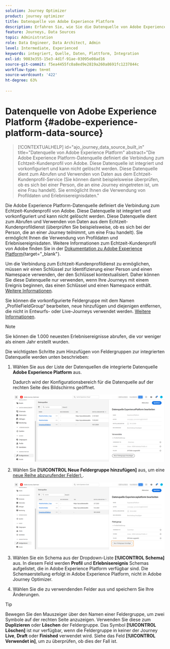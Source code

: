 ```yaml
---
solution: Journey Optimizer
product: journey optimizer
title: Datenquelle von Adobe Experience Platform
description: Erfahren Sie, wie Sie die Datenquelle von Adobe Experience Platform konfigurieren
feature: Journeys, Data Sources
topic: Administration
role: Data Engineer, Data Architect, Admin
level: Intermediate, Experienced
keywords: integriert, Quelle, Daten, Plattform, Integration
exl-id: 9083e355-15e3-4d1f-91ae-03095e08ad16
source-git-commit: f5ea4455fc0a8ed9e2819a260a8691fc1237844c
workflow-type: tm+mt
source-wordcount: '422'
ht-degree: 63%

---
```


# Datenquelle von Adobe Experience Platform {#adobe-experience-platform-data-source}

>[!CONTEXTUALHELP]
>id="ajo_journey_data_source_built_in"
>title="Datenquelle von Adobe Experience Platform"
>abstract="Die Adobe Experience Platform-Datenquelle definiert die Verbindung zum Echtzeit-Kundenprofil von Adobe. Diese Datenquelle ist integriert und vorkonfiguriert und kann nicht gelöscht werden. Diese Datenquelle dient zum Abrufen und Verwenden von Daten aus dem Echtzeit-Kundenprofil-Service (Sie können damit beispielsweise überprüfen, ob es sich bei einer Person, die an eine Journey eingetreten ist, um eine Frau handelt). Sie ermöglicht Ihnen die Verwendung von Profildaten und Erlebnisereignisdaten."

Die Adobe Experience Platform-Datenquelle definiert die Verbindung zum Echtzeit-Kundenprofil von Adobe. Diese Datenquelle ist integriert und vorkonfiguriert und kann nicht gelöscht werden. Diese Datenquelle dient zum Abrufen und Verwenden von Daten aus dem Echtzeit-Kundenprofildienst (überprüfen Sie beispielsweise, ob es sich bei der Person, die an einer Journey teilnimmt, um eine Frau handelt). Sie ermöglicht Ihnen die Verwendung von Profildaten und Erlebnisereignisdaten. Weitere Informationen zum Echtzeit-Kundenprofil von Adobe finden Sie in der [Dokumentation zu Adobe Experience Platform](https://experienceleague.adobe.com/docs/experience-platform/profile/home.html?lang=de){target="_blank"}.

Um die Verbindung zum Echtzeit-Kundenprofildienst zu ermöglichen, müssen wir einen Schlüssel zur Identifizierung einer Person und einen Namespace verwenden, der den Schlüssel kontextualisiert. Daher können Sie diese Datenquelle nur verwenden, wenn Ihre Journeys mit einem Ereignis beginnen, das einen Schlüssel und einen Namespace enthält. [Weitere Informationen](../building-journeys/journey.md).

Sie können die vorkonfigurierte Feldergruppe mit dem Namen „ProfileFieldGroup“ bearbeiten, neue hinzufügen und diejenigen entfernen, die nicht in Entwurfs- oder Live-Journeys verwendet werden. [Weitere Informationen](../datasource/configure-data-sources.md#define-field-groups).

>[!NOTE]
>
>Sie können die 1.000 neuesten Erlebnisereignisse abrufen, die vor weniger als einem Jahr erstellt wurden.

Die wichtigsten Schritte zum Hinzufügen von Feldergruppen zur integrierten Datenquelle werden unten beschrieben:

1. Wählen Sie aus der Liste der Datenquellen die integrierte Datenquelle **Adobe Experience Platform** aus.

   Dadurch wird der Konfigurationsbereich für die Datenquelle auf der rechten Seite des Bildschirms geöffnet.

   ![](assets/journey23.png)

1. Wählen Sie **[!UICONTROL Neue Feldergruppe hinzufügen]** aus, um eine [neue Reihe abzurufender Felder) ](../datasource/configure-data-sources.md#define-field-groups).

   ![](assets/journey24.png)

1. Wählen Sie ein Schema aus der Dropdown-Liste **[!UICONTROL Schema]** aus. In diesem Feld werden **Profil** und **Erlebnisereignis** Schemas aufgelistet, die in Adobe Experience Platform verfügbar sind. Die Schemaerstellung erfolgt in Adobe Experience Platform, nicht in Adobe Journey Optimizer.
1. Wählen Sie die zu verwendenden Felder aus und speichern Sie Ihre Änderungen.


>[!TIP]
>
>Bewegen Sie den Mauszeiger über den Namen einer Feldergruppe, um zwei Symbole auf der rechten Seite anzuzeigen. Verwenden Sie diese zum **Duplizieren** oder **Löschen** der Feldergruppe. Das Symbol **[!UICONTROL Löschen]** ist nur verfügbar, wenn die Feldergruppe in keiner der Journey **Live**, **Draft** oder **Finished** verwendet wird. Siehe das Feld **[!UICONTROL Verwendet in]**, um zu überprüfen, ob dies der Fall ist.
